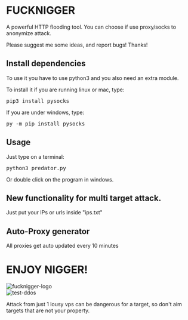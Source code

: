 # FUCKNIGGER
A powerful HTTP flooding tool.
You can choose if use proxy/socks to anonymize attack.

Please suggest me some ideas, and report bugs!
Thanks!


<h2>Install dependencies</h2>
To use it you have to use python3 and you also need an extra module.

To install it if you are running linux or mac, type:
<pre>pip3 install pysocks</pre>

If you are under windows, type:
<pre>py -m pip install pysocks</pre>

<h2>Usage</h2>
Just type on a terminal:
<pre>python3 predator.py</pre>

Or double click on the program in windows.


<h2>New functionality for multi target attack.</h2>
Just put your IPs or urls inside "ips.txt"

<h2>Auto-Proxy generator</h2>
All proxies get auto updated every 10 minutes



<h1>ENJOY NIGGER!</h1>



![fucknigger-logo](https://user-images.githubusercontent.com/60778335/173589406-98944e4e-d850-46de-a115-cc22df652f68.png)
<br>
![test-ddos](https://user-images.githubusercontent.com/60778335/173589414-2128fde9-eb5c-446a-86cb-d188675aed99.png)


Attack from just 1 lousy vps can be dangerous for a target, so don't aim targets that are not your property.

